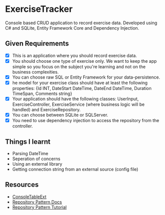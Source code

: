 # ExerciseTracker

Console based CRUD application to record exercise data. Developed using C# and SQLite, Entity Framework Core and Dependency Injection.

## Given Requirements
- [x] This is an application where you should record exercise data.
- [x] You should choose one type of exercise only. We want to keep the app simple so you focus on the subject you're learning and not on the business complexities.
- [x] You can choose raw SQL or Entity Framework for your data-persistence.
- [x] he model for your exercise class should have at least the following properties: {Id INT, DateStart DateTime, DateEnd DateTime, Duration TimeSpan, Comments string}
- [x] Your application should have the following classes: UserInput, ExerciseController, ExerciseService (where business logic will be handled) and ExerciseRepository.
- [x] You can choose between SQLite or SQLServer.
- [x] You need to use dependency injection to access the repository from the controller.
    
## Things I learnt
* Parsing DateTime
* Seperation of concerns
* Using an external library
* Getting connection string from an external source (config file)

## Resources
* [ConsoleTableExt](https://github.com/minhhungit/ConsoleTableExt)
* [Repository Pattern Docs](https://docs.microsoft.com/en-us/ef/core/get-started/overview/first-app?tabs=netcore-cli)
* [Repository Pattern Tutorial](https://www.thecsharpacademy.com/project/18#:~:text=Repository%20Pattern%20Tutorial)
